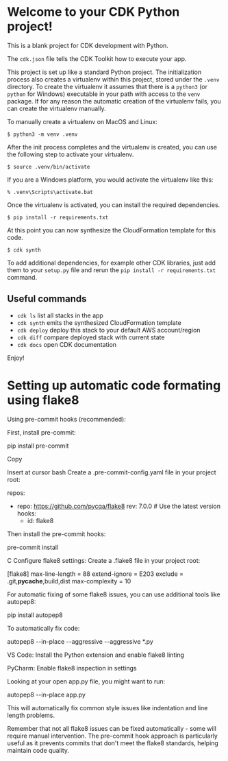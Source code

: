 
# Welcome to your CDK Python project!

This is a blank project for CDK development with Python.

The `cdk.json` file tells the CDK Toolkit how to execute your app.

This project is set up like a standard Python project.  The initialization
process also creates a virtualenv within this project, stored under the `.venv`
directory.  To create the virtualenv it assumes that there is a `python3`
(or `python` for Windows) executable in your path with access to the `venv`
package. If for any reason the automatic creation of the virtualenv fails,
you can create the virtualenv manually.

To manually create a virtualenv on MacOS and Linux:

```
$ python3 -m venv .venv
```

After the init process completes and the virtualenv is created, you can use the following
step to activate your virtualenv.

```
$ source .venv/bin/activate
```

If you are a Windows platform, you would activate the virtualenv like this:

```
% .venv\Scripts\activate.bat
```

Once the virtualenv is activated, you can install the required dependencies.

```
$ pip install -r requirements.txt
```

At this point you can now synthesize the CloudFormation template for this code.

```
$ cdk synth
```

To add additional dependencies, for example other CDK libraries, just add
them to your `setup.py` file and rerun the `pip install -r requirements.txt`
command.

## Useful commands

 * `cdk ls`          list all stacks in the app
 * `cdk synth`       emits the synthesized CloudFormation template
 * `cdk deploy`      deploy this stack to your default AWS account/region
 * `cdk diff`        compare deployed stack with current state
 * `cdk docs`        open CDK documentation

Enjoy!


# Setting up automatic code formating using flake8

Using pre-commit hooks (recommended):

First, install pre-commit:

pip install pre-commit

Copy

Insert at cursor
bash
Create a .pre-commit-config.yaml file in your project root:

repos:
-   repo: https://github.com/pycqa/flake8
    rev: 7.0.0  # Use the latest version
    hooks:
    -   id: flake8

Then install the pre-commit hooks:

pre-commit install

C
Configure flake8 settings: Create a .flake8 file in your project root:

[flake8]
max-line-length = 88
extend-ignore = E203
exclude = .git,__pycache__,build,dist
max-complexity = 10

For automatic fixing of some flake8 issues, you can use additional tools like autopep8:

pip install autopep8

To automatically fix code:

autopep8 --in-place --aggressive --aggressive *.py

VS Code: Install the Python extension and enable flake8 linting

PyCharm: Enable flake8 inspection in settings

Looking at your open app.py file, you might want to run:

autopep8 --in-place app.py

This will automatically fix common style issues like indentation and line length problems.

Remember that not all flake8 issues can be fixed automatically - some will require manual intervention. The pre-commit hook approach is particularly useful as it prevents commits that don't meet the flake8 standards, helping maintain code quality.

